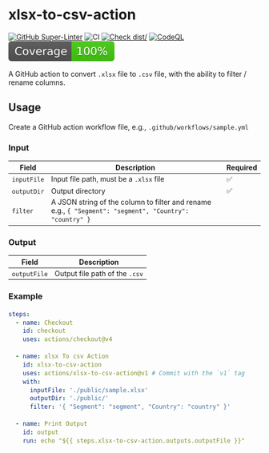 # xlsx-to-csv-action

[![GitHub Super-Linter](https://github.com/actions/typescript-action/actions/workflows/linter.yml/badge.svg)](https://github.com/super-linter/super-linter)
![CI](https://github.com/actions/typescript-action/actions/workflows/ci.yml/badge.svg)
[![Check dist/](https://github.com/actions/typescript-action/actions/workflows/check-dist.yml/badge.svg)](https://github.com/actions/typescript-action/actions/workflows/check-dist.yml)
[![CodeQL](https://github.com/actions/typescript-action/actions/workflows/codeql-analysis.yml/badge.svg)](https://github.com/actions/typescript-action/actions/workflows/codeql-analysis.yml)
[![Coverage](./badges/coverage.svg)](./badges/coverage.svg)

A GitHub action to convert `.xlsx` file to `.csv` file, with the ability to
filter / rename columns.

## Usage

Create a GitHub action workflow file, e.g., `.github/workflows/sample.yml`

### Input

| Field         | Description                                                                                                    | Required |
| ------------- | -------------------------------------------------------------------------------------------------------------- | -------- |
| `inputFile` | Input file path, must be a `.xlsx` file                                                                      | ✅       |
| `outputDir` | Output directory                                                                                               | ✅       |
| `filter`    | A JSON string of the column to filter and rename<br />e.g., `{ "Segment": "segment", "Country": "country" }` |          |

### Output

| Field          | Description                      |
| -------------- | -------------------------------- |
| `outputFile` | Output file path of the `.csv` |

### Example

```yaml
steps:
  - name: Checkout
    id: checkout
    uses: actions/checkout@v4

  - name: xlsx To csv Action
    id: xlsx-to-csv-action
    uses: actions/xlsx-to-csv-action@v1 # Commit with the `v1` tag
    with:
      inputFile: './public/sample.xlsx'
      outputDir: './public/'
      filter: '{ "Segment": "segment", "Country": "country" }'

  - name: Print Output
    id: output
    run: echo "${{ steps.xlsx-to-csv-action.outputs.outputFile }}"
```
